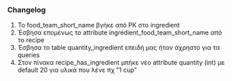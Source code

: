 ### Changelog
1. Το food_team_short_name βγήκε από PK στο ingredient
2. Έσβησα επομένως το attribute ingredient_food_team_short_name από το recipe
3. Έσβησα το table quantity_ingredient επειδή μας ήταν άχρηστο για τα queries
4. Στον πίνακα recipe_has_ingredient μπήκε νέο attribute quantity (int) με default 20 για υλικά που λένε πχ "1 cup"